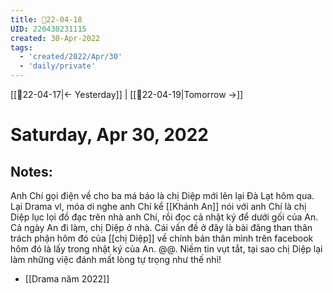 ```yaml
---
title: 📝22-04-18
UID: 220430231115
created: 30-Apr-2022
tags:
  - 'created/2022/Apr/30'
  - 'daily/private'
---
```

[[📝22-04-17|<- Yesterday]] | [[📝22-04-19|Tomorrow ->]]
# Saturday, Apr 30, 2022

## Notes:
Anh Chí gọi điện về cho ba má báo là chị Diệp mới lên lại Đà Lạt hôm qua. Lại Drama vl, móa ơi nghe anh Chí kể [[Khánh An]] nói với anh Chí là chị Diệp lục lọi đồ đạc trên nhà anh Chí, rồi đọc cả nhật ký để dưới gối của An. Cả ngày An đi làm, chị Diệp ở nhà. Cái vấn đề ở đây là bài đăng than thân trách phận hôm đó của [[chị Diệp]] về chính bản thân mình trên facebook hôm đó là lấy trong nhật ký của An. @@. Niềm tin vụt tắt, tại sao chị Diệp lại làm những việc đánh mất lòng tự trọng như thế nhỉ!

- [[Drama năm 2022]]

